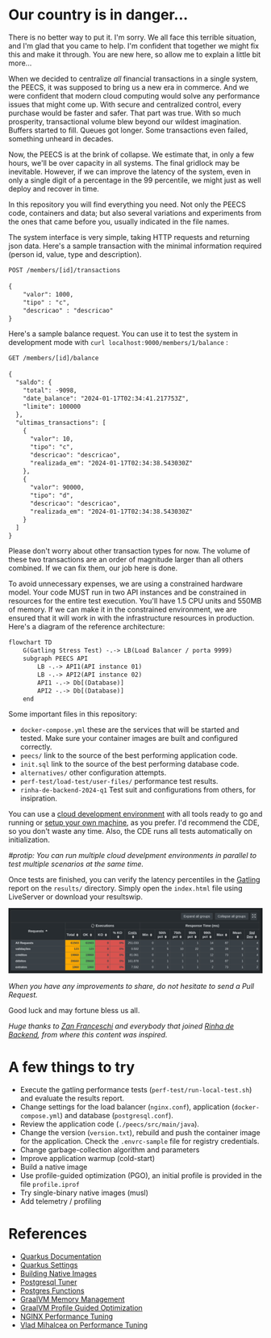 # Our country is in danger...

There is no better way to put it. I'm sorry. We all face this terrible situation, and I'm glad that you came to help. I'm confident that together we might fix this and make it through. You are new here, so allow me to explain a little bit more...

When we decided to centralize *all* financial transactions in a single system, the PEECS, it was supposed to bring us a new era in commerce. And we were confident that modern cloud computing would solve any performance issues that might come up. With secure and centralized control, every purchase would be faster and safer. That part was true. With so much prosperity, transactional volume blew beyond our wildest imagination. Buffers started to fill. Queues got longer. Some transactions even failed, something unheard in decades.

Now, the PEECS is at the brink of collapse. We estimate that, in only a few hours, we'll be over capacity in all systems. The final gridlock may be inevitable. However, if we can improve the latency of the system, even in only a single digit of a percentage in the 99 percentile, we might just as well deploy and recover in time.  

In this repository you will find everything you need. Not only the PEECS code, containers and data; but also several variations and experiments from the ones that came before you, usually indicated in the file names. 

The system interface is very simple, taking HTTP requests and returning json data. Here's a sample transaction with the minimal information required (person id, value, type and description).

```
POST /members/[id]/transactions

{
    "valor": 1000,
    "tipo" : "c",
    "descricao" : "descricao"
}

```

Here's a sample balance request. You can use it to test the system in development mode with ```curl localhost:9000/members/1/balance``` :
```
GET /members/[id]/balance

{
  "saldo": {
    "total": -9098,
    "date_balance": "2024-01-17T02:34:41.217753Z",
    "limite": 100000
  },
  "ultimas_transactions": [
    {
      "valor": 10,
      "tipo": "c",
      "descricao": "descricao",
      "realizada_em": "2024-01-17T02:34:38.543030Z"
    },
    {
      "valor": 90000,
      "tipo": "d",
      "descricao": "descricao",
      "realizada_em": "2024-01-17T02:34:38.543030Z"
    }
  ]
}
```

Please don't worry about other transaction types for now. The volume of these two transactions are an order of magnitude larger than all others combined. If we can fix them, our job here is done. 

To avoid unnecessary expenses, we are using a constrained hardware model. Your code MUST run in two API instances and be constrained in resources for the entire test execution. You'll have 1.5 CPU units and 550MB of memory. If we can make it in the constrained environment, we are ensured that it will work in with the infrastructure resources in production. Here's a diagram of the reference architecture:

```mermaid
flowchart TD
    G(Gatling Stress Test) -.-> LB(Load Balancer / porta 9999)
    subgraph PEECS API
        LB -.-> API1(API instance 01)
        LB -.-> API2(API instance 02)
        API1 -.-> Db[(Database)]
        API2 -.-> Db[(Database)]
    end
```


Some important files in this repository:
* ```docker-compose.yml``` these are the services that will be started and tested. Make sure your container images are built and configured correctly.
* ```peecs/``` link to the source of the best performing application code.
* ```init.sql``` link to the source of the best performing database code.
* ```alternatives/``` other configuration attempts.
* ```perf-test/load-test/user-files/``` performance test results.
* ```rinha-de-backend-2024-q1``` Test suit and configurations from others, for insipration.

You can use a [cloud development environment](https://gitpod.io/new/?autostart=false#https://github.com/faermanj/quarkus-performance-workshop) with all tools ready to go and running or [setup your own machine](./.gitpod.Dockerfile), as you prefer. I'd recommend the CDE, so you don't waste any time. Also, the CDE runs all tests automatically on initialization.

*#protip: You can run multiple cloud develpment environments in parallel to test multiple scenarios at the same time.*

Once tests are finished, you can verify the latency percentiles in the [Gatling](https://gatling.io) report on the ```results/``` directory. Simply open the ```index.html``` file using LiveServer or download your resultswip.

![Gatling Percentiles](./img/gatling_perc.png)

*When you have any improvements to share, do not hesitate to send a Pull Request.*

Good luck and may fortune bless us all.

*Huge thanks to [Zan Franceschi](https://github.com/zanfranceschi) and everybody that joined [Rinha de Backend](https://github.com/zanfranceschi/rinha-de-backend-2024-q1), from where this content was inspired.*

# A few things to try

* Execute the gatling performance tests (```perf-test/run-local-test.sh```) and evaluate the results report.
* Change settings for the load balancer (```nginx.conf```), application (```docker-compose.yml```) and database (```postgresql.conf```).
* Review the application code (```./peecs/src/main/java```).
* Change the version (```version.txt```), rebuild and push the container image for the application. Check the ```.envrc-sample``` file for registry credentials.
* Change garbage-collection algorithm and parameters
* Improve application warmup (cold-start)
* Build a native image
* Use profile-guided optimization (PGO), an initial profile is provided in the file ```profile.iprof```
* Try single-binary native images (musl)
* Add telemetry / profiling 


# References

* [Quarkus Documentation](https://quarkus.io/guides/)
* [Quarkus Settings](https://quarkus.io/guides/all-config)
* [Building Native Images](https://quarkus.io/guides/building-native-image)
* [Postgresql Tuner](https://pgtune.leopard.in.ua/)
* [Postgres Functions](https://www.tutorialspoint.com/postgresql/postgresql_functions.htm)
* [GraalVM Memory Management](https://www.graalvm.org/latest/reference-manual/native-image/optimizations-and-performance/MemoryManagement/)
* [GraalVM Profile Guided Optimization](https://www.graalvm.org/22.0/reference-manual/native-image/PGO/)
* [NGINX Performance Tuning](https://github.com/denji/nginx-tuning)
* [Vlad Mihalcea on Performance Tuning](https://vladmihalcea.com/tag/performance-tuning/)
